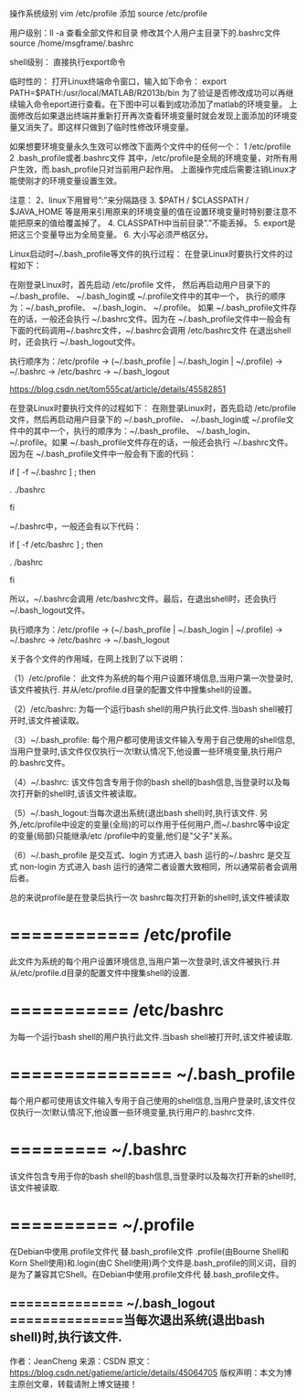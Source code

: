 操作系统级别
vim /etc/profile 添加
source /etc/profile

用户级别：ll -a 查看全部文件和目录
修改其个人用户主目录下的.bashrc文件
source /home/msgframe/.bashrc

shell级别：
直接执行export命令



临时性的：
打开Linux终端命令窗口，输入如下命令：
export PATH=$PATH:/usr/local/MATLAB/R2013b/bin
为了验证是否修改成功可以再继续输入命令eport进行查看。在下图中可以看到成功添加了matlab的环境变量。
上面修改后如果退出终端并重新打开再次查看环境变量时就会发现上面添加的环境变量又消失了。即这样只做到了临时性修改环境变量。

如果想要环境变量永久生效可以修改下面两个文件中的任何一个：
1 /etc/profile 
2 .bash_profile或者.bashrc文件
其中，/etc/profile是全局的环境变量，对所有用户生效，而.bash_profile只对当前用户起作用。
上面操作完成后需要注销Linux才能使刚才的环境变量设置生效。


注意：
2、linux下用冒号”:”来分隔路径
3. $PATH / $CLASSPATH / $JAVA_HOME 等是用来引用原来的环境变量的值在设置环境变量时特别要注意不能把原来的值给覆盖掉了。
4. CLASSPATH中当前目录”.”不能丢掉。
5. export是把这三个变量导出为全局变量。
6. 大小写必须严格区分。



Linux启动时~/.bash_profile等文件的执行过程：
在登录Linux时要执行文件的过程如下： 

在刚登录Linux时，首先启动 /etc/profile 文件，
然后再启动用户目录下的 ~/.bash_profile、 ~/.bash_login或 ~/.profile文件中的其中一个，
执行的顺序为：~/.bash_profile、 ~/.bash_login、 ~/.profile。
如果 ~/.bash_profile文件存在的话，一般还会执行 ~/.bashrc文件。因为在 ~/.bash_profile文件中一般会有下面的代码调用~/.bashrc文件，~/.bashrc会调用 /etc/bashrc文件
在退出shell时，还会执行 ~/.bash_logout文件。 

执行顺序为：/etc/profile -> (~/.bash_profile | ~/.bash_login | ~/.profile) -> ~/.bashrc -> /etc/bashrc -> ~/.bash_logout 




https://blog.csdn.net/tom555cat/article/details/45582851

在登录Linux时要执行文件的过程如下： 
在刚登录Linux时，首先启动 /etc/profile 文件，然后再启动用户目录下的 ~/.bash_profile、 ~/.bash_login或 ~/.profile文件中的其中一个，执行的顺序为：~/.bash_profile、 ~/.bash_login、 ~/.profile。如果 ~/.bash_profile文件存在的话，一般还会执行 ~/.bashrc文件。因为在 ~/.bash_profile文件中一般会有下面的代码： 

if [ -f ~/.bashrc ] ; then 

. ./bashrc 

fi 

~/.bashrc中，一般还会有以下代码： 

if [ -f /etc/bashrc ] ; then 

. /bashrc 

fi 

所以，~/.bashrc会调用 /etc/bashrc文件。最后，在退出shell时，还会执行 ~/.bash_logout文件。 

执行顺序为：/etc/profile -> (~/.bash_profile | ~/.bash_login | ~/.profile) -> ~/.bashrc -> /etc/bashrc -> ~/.bash_logout 

关于各个文件的作用域，在网上找到了以下说明： 

（1）/etc/profile： 此文件为系统的每个用户设置环境信息,当用户第一次登录时,该文件被执行. 并从/etc/profile.d目录的配置文件中搜集shell的设置。 

（2）/etc/bashrc: 为每一个运行bash shell的用户执行此文件.当bash shell被打开时,该文件被读取。 

（3）~/.bash_profile: 每个用户都可使用该文件输入专用于自己使用的shell信息,当用户登录时,该文件仅仅执行一次!默认情况下,他设置一些环境变量,执行用户的.bashrc文件。 

（4）~/.bashrc: 该文件包含专用于你的bash shell的bash信息,当登录时以及每次打开新的shell时,该该文件被读取。 

（5）~/.bash_logout:当每次退出系统(退出bash shell)时,执行该文件. 另外,/etc/profile中设定的变量(全局)的可以作用于任何用户,而~/.bashrc等中设定的变量(局部)只能继承/etc /profile中的变量,他们是"父子"关系。 

（6）~/.bash_profile 是交互式、login 方式进入 bash 运行的~/.bashrc 是交互式 non-login 方式进入 bash 运行的通常二者设置大致相同，所以通常前者会调用后者。









总的来说profile是在登录后执行一次
bashrc每次打开新的shell时,该文件被读取


============
/etc/profile
============
此文件为系统的每个用户设置环境信息,当用户第一次登录时,该文件被执行.并从/etc/profile.d目录的配置文件中搜集shell的设置.

===========
/etc/bashrc
===========
为每一个运行bash shell的用户执行此文件.当bash shell被打开时,该文件被读取.

===============
~/.bash_profile
===============
每个用户都可使用该文件输入专用于自己使用的shell信息,当用户登录时,该文件仅仅执行一次!默认情况下,他设置一些环境变量,执行用户的.bashrc文件.

=========
~/.bashrc
=========
该文件包含专用于你的bash shell的bash信息,当登录时以及每次打开新的shell时,该文件被读取.

==========
~/.profile
==========
在Debian中使用.profile文件代 替.bash_profile文件
.profile(由Bourne Shell和Korn Shell使用)和.login(由C Shell使用)两个文件是.bash_profile的同义词，目的是为了兼容其它Shell。在Debian中使用.profile文件代 替.bash_profile文件。

==============
~/.bash_logout
==============当每次退出系统(退出bash shell)时,执行该文件. 
--------------------- 
作者：JeanCheng 
来源：CSDN 
原文：https://blog.csdn.net/gatieme/article/details/45064705 
版权声明：本文为博主原创文章，转载请附上博文链接！




